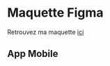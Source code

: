 # Maquette Figma

Retrouvez ma maquette [ici](https://www.figma.com/file/6gMvZXEAWIpbmvRM4w174I/Untitled?type=design&node-id=0%3A1&mode=design&t=MwLORvg0UDl1bvo9-1)

## App Mobile
